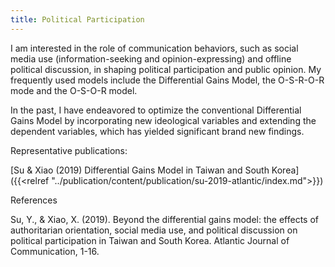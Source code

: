 ```yaml
---
title: Political Participation
---
```

I am interested in the role of communication behaviors, such as social media use (information-seeking and opinion-expressing) and offline political discussion, in shaping political participation and public opinion. My frequently used models include the Differential Gains Model, the O-S-R-O-R mode and the O-S-O-R model.

In the past, I have endeavored to optimize the conventional Differential Gains Model by incorporating new ideological variables and extending the dependent variables, which has yielded significant brand new findings.

Representative publications:

[Su & Xiao (2019) Differential Gains Model in Taiwan and South Korea]({{<relref "../publication/content/publication/su-2019-atlantic/index.md">}})




References

Su, Y., & Xiao, X. (2019). Beyond the differential gains model: the effects of authoritarian orientation, social media use, and political discussion on political participation in Taiwan and South Korea. Atlantic Journal of Communication, 1-16.
